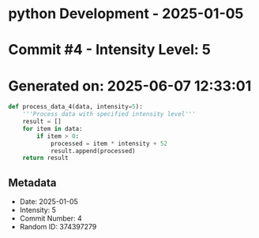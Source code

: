 ﻿# python Development - 2025-01-05
# Commit #4 - Intensity Level: 5
# Generated on: 2025-06-07 12:33:01
```python
def process_data_4(data, intensity=5):
    '''Process data with specified intensity level'''
    result = []
    for item in data:
        if item > 0:
            processed = item * intensity + 52
            result.append(processed)
    return result
```
## Metadata
- Date: 2025-01-05
- Intensity: 5
- Commit Number: 4
- Random ID: 374397279
